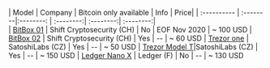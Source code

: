 | Model      | Company   | Bitcoin only available | Info | Price|
| :----------  | :--------|:--------: | :--------:| :--------:| :--------:|  
| [BitBox 01](https://shiftcrypto.ch/bitbox01/) | Shift Cryptosecurity (CH) | No | EOF Nov 2020 | ~ 100 USD
| [BitBox 02](https://shiftcrypto.ch/bitbox02/) | Shift Cryptosecurity (CH) | Yes | -- | ~ 60 USD
| [Trezor one](https://shop.trezor.io/product/trezor-one-white?h=7472657a6f722e696f) |  SatoshiLabs (CZ) | Yes | -- | ~ 50 USD
| [Trezor Model T](https://shop.trezor.io/product/trezor-model-t)|SatoshiLabs (CZ) | Yes | -- | ~ 150 USD
| [Ledger Nano X](https://shop.ledger.com/pages/ledger-nano-x) | Ledger (F) | No | -- | ~ 130 USD

